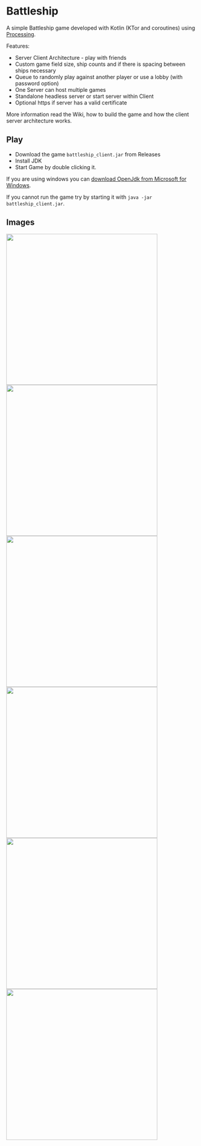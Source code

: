 # Battleship

A simple Battleship game developed with Kotlin (KTor and coroutines) using [Processing](https://processing.org/de/).

Features:
- Server Client Architecture - play with friends
- Custom game field size, ship counts and if there is spacing between ships necessary
- Queue to randomly play against another player or use a lobby (with password option)
- One Server can host multiple games
- Standalone headless server or start server within Client
- Optional https if server has a valid certificate

More information read the Wiki, how to build the game and how the client server architecture works.

## Play

- Download the game `battleship_client.jar` from Releases
- Install JDK
- Start Game by double clicking it.

If you are using windows you can [download OpenJdk from Microsoft for Windows](https://docs.microsoft.com/de-de/java/openjdk/download).

If you cannot run the game try by starting it with `java -jar battleship_client.jar`.

## Images

<img src="https://user-images.githubusercontent.com/13292441/173239158-1b02059c-553d-41f7-b315-14058a13f701.jpg" width="400"> <img src="https://user-images.githubusercontent.com/13292441/173239036-634652dc-7183-4b6b-8dbd-4419ee47a9f9.jpg" width="400">
<img src="https://user-images.githubusercontent.com/13292441/173239038-63d2c5f6-8a1a-4d36-84c3-018d658847c2.jpg" width="400">
<img src="https://user-images.githubusercontent.com/13292441/173239041-034b0a34-54a4-4635-8210-04000bf55d50.jpg" width="400">
<img src="https://user-images.githubusercontent.com/13292441/173239043-a9787354-009f-45b3-aa0a-3dbfe6140f5c.jpg" width="400">
<img src="https://user-images.githubusercontent.com/13292441/173239209-0ad935a8-21de-4678-959b-f79be17139dc.jpg" width="400">

